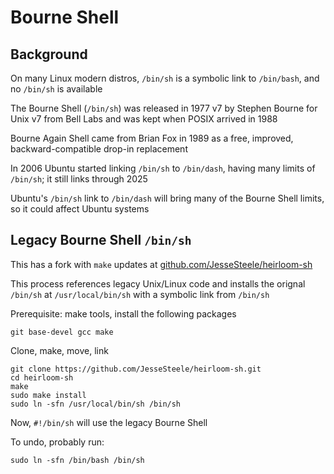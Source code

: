 # Bourne Shell
## Background
On many Linux modern distros, `/bin/sh` is a symbolic link to `/bin/bash`, and no `/bin/sh` is available

The Bourne Shell (`/bin/sh`) was released in 1977 v7 by Stephen Bourne for Unix v7 from Bell Labs and was kept when POSIX arrived in 1988

Bourne Again Shell came from Brian Fox in 1989 as a free, improved, backward-compatible drop-in replacement

In 2006 Ubuntu started linking `/bin/sh` to `/bin/dash`, having many limits of `/bin/sh`; it still links through 2025

Ubuntu's `/bin/sh` link to `/bin/dash` will bring many of the Bourne Shell limits, so it could affect Ubuntu systems

## Legacy Bourne Shell `/bin/sh`
This has a fork with `make` updates at [github.com/JesseSteele/heirloom-sh](https://github.com/JesseSteele/heirloom-sh)

This process references legacy Unix/Linux code and installs the orignal `/bin/sh` at `/usr/local/bin/sh` with a symbolic link from `/bin/sh`

Prerequisite: make tools, install the following packages

```console
git base-devel gcc make
```

Clone, make, move, link

```console
git clone https://github.com/JesseSteele/heirloom-sh.git
cd heirloom-sh
make
sudo make install
sudo ln -sfn /usr/local/bin/sh /bin/sh
```

Now, `#!/bin/sh` will use the legacy Bourne Shell

To undo, probably run:

```console
sudo ln -sfn /bin/bash /bin/sh
```
